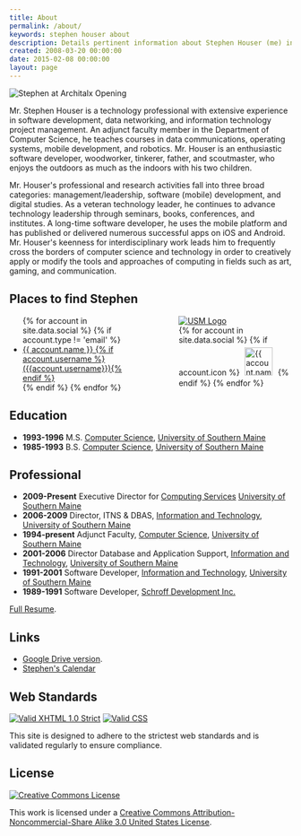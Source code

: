 ```yaml
---
title: About
permalink: /about/
keywords: stephen houser about
description: Details pertinent information about Stephen Houser (me) including work history, education, other sites, and some links.
created: 2008-03-20 00:00:00
date: 2015-02-08 00:00:00
layout: page
---
```

![Stephen at Architalx Opening]({{site.baseurl}}/assets/stephen-architalx.png)

Mr. Stephen Houser is a technology professional with extensive experience in software development, data networking, and information technology project management. An adjunct faculty member in the Department of Computer Science, he teaches courses in data communications, operating systems, mobile development, and robotics. Mr. Houser is an enthusiastic software developer, woodworker, tinkerer, father, and scoutmaster, who enjoys the outdoors as much as the indoors with his two children.

Mr. Houser's professional and research activities fall into three broad categories: management/leadership, software (mobile) development, and digital studies. As a veteran technology leader, he continues to advance technology leadership through seminars, books, conferences, and institutes. A long-time software developer, he uses the mobile platform and has published or delivered numerous successful apps on iOS and Android. Mr. Houser's keenness for interdisciplinary work leads him to frequently cross the borders of computer science and technology in order to creatively apply or modify the tools and approaches of computing in fields such as art, gaming, and communication.

## Places to find Stephen

<div id="connections" style="width: 40%; float:right;">
    <a href="http://usm.maine.edu"><img id="hero" src="{{site.baseurl}}/logos/usm-horizontal.gif" alt="USM Logo" /></a><br/>
    {% for account in site.data.social %}
        {% if account.icon %}
            <a href="{{ account.url }}">
                <img style="height: 50px; padding: 5px;" src="{{site.baseurl}}/{{ account.icon }}" alt="{{ account.name }}" title="{{ account.name }}"/></a>
        {% endif %}
    {% endfor %}
</div>

<div id="connections" style="width: 40%">
    <ul>
    {% for account in site.data.social %}
        {% if account.type != 'email' %}
            <li><a href="{{ account.url }}">{{ account.name }} 
                {% if account.username %}({{account.username}}){% endif %}</a></li>
        {% endif %}
    {% endfor %}
    </ul>
</div>

## Education
<!-- * <b>2003-present</b> Ph.D. Student, <a href="http://www.umcs.maine.edu">Computer Science</a>, <a href="http://www.umaine.edu">University of Maine</a> -->
* <b>1993-1996</b> M.S. <a href="http://usm.maine.edu/cos">Computer Science</a>, <a href="http://usm.maine.edu">University of Southern Maine</a>
* <b>1985-1993</b> B.S. <a href="http://usm.maine.edu/cos">Computer Science</a>, <a href="http://usm.maine.edu">University of Southern Maine</a>

## Professional
* <b>2009-Present</b> Executive Director for <a href="http://usm.maine.edu/computing">Computing Services</a> <a href="http://usm.maine.edu">University of Southern Maine</a>
* <b>2006-2009</b> Director, ITNS &amp; DBAS, <a href="http://usm.maine.edu/computing">Information and Technology</a>, <a href="http://usm.maine.edu">University of Southern Maine</a>
* <b>1994-present</b> Adjunct Faculty, <a href="http://usm.maine.edu/cos">Computer Science</a>, <a href="http://usm.maine.edu">University of Southern Maine</a>
* <b>2001-2006</b> Director Database and Application Support, <a href="http://usm.maine.edu/computing">Information and Technology</a>, <a href="http://usm.maine.edu">University of Southern Maine</a>
* <b>1991-2001</b> Software Developer, <a href="http://usm.maine.edu/computing">Information and Technology</a>, <a href="http://usm.maine.edu">University of Southern Maine</a>
* <b>1989-1991</b> Software Developer, <a href="http://www.schroff.com">Schroff Development Inc.</a>

[Full Resume]({{site.baseurl}}/files/StephenHouser-Resume-20130418.pdf).

## Links

* <a href="http://goo.gl/I7jER8">Google Drive version</a>.
* <a href="http://www.google.com/calendar/embed?src=houser%40maine.edu&ctz=America/New_York">Stephen's Calendar</a>

## Web Standards

<a href="http://validator.w3.org/check?uri=referer"><img src="http://www.w3.org/Icons/valid-xhtml10" alt="Valid XHTML 1.0 Strict" /></a>
<a class="imagelink" href="http://jigsaw.w3.org/css-validator/"><img src="http://jigsaw.w3.org/css-validator/images/vcss" alt="Valid CSS" /></a>

This site is designed to adhere to the strictest web standards and is validated regularly to ensure compliance.

<!--
[![Valid XHTML 1.0 Strict][2]][1]
[![Valid CSS!][4]][3]

  [1]: http://validator.w3.org/check?uri=referer
  [2]: http://www.w3.org/Icons/valid-xhtml10
  [3]: http://jigsaw.w3.org/css-validator/
  [4]: http://jigsaw.w3.org/css-validator/images/vcss
-->
## License
<a href="http://creativecommons.org/licenses/by-nc-sa/3.0/us/"><img alt="Creative Commons License" src="http://i.creativecommons.org/l/by-nc-sa/3.0/us/88x31.png" /></a>

This work is licensed under a <a rel="license" href="http://creativecommons.org/licenses/by-nc-sa/3.0/us/">Creative Commons Attribution-Noncommercial-Share Alike 3.0 United States License</a>.

